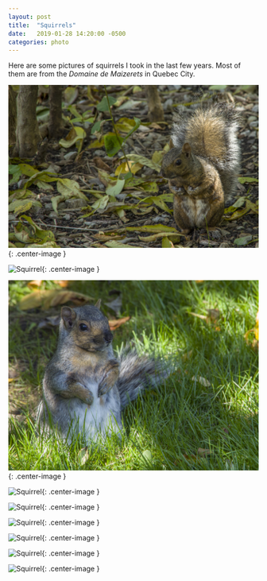 ```yaml
---
layout: post
title:  "Squirrels"
date:   2019-01-28 14:20:00 -0500
categories: photo
---
```


Here are some pictures of squirrels I took in the last few years. Most of them are from the *Domaine de Maizerets* in Quebec City.

![Squirrel](/assets/images/squirrels/02.jpg){: .center-image }

![Squirrel](/assets/images/squirrels/03.png){: .center-image }

![Squirrel](/assets/images/squirrels/01.jpg){: .center-image }

![Squirrel](/assets/images/squirrels/04.png){: .center-image }

![Squirrel](/assets/images/squirrels/05.jpg){: .center-image }

![Squirrel](/assets/images/squirrels/06.png){: .center-image }

![Squirrel](/assets/images/squirrels/07.png){: .center-image }

![Squirrel](/assets/images/squirrels/08.png){: .center-image }

![Squirrel](/assets/images/squirrels/09.png){: .center-image }

